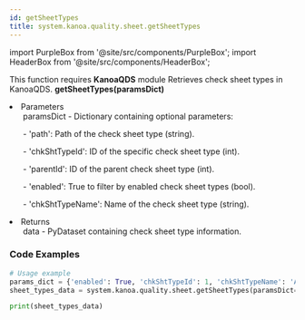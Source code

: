 ```yaml
---
id: getSheetTypes
title: system.kanoa.quality.sheet.getSheetTypes
---
```


import PurpleBox from '@site/src/components/PurpleBox';
import HeaderBox from '@site/src/components/HeaderBox';

<PurpleBox>This function requires <b>KanoaQDS</b> module</PurpleBox>
<HeaderBox header="Description">Retrieves check sheet types in KanoaQDS.</HeaderBox>
<HeaderBox header="Syntax">
    <b>getSheetTypes(paramsDict)</b>
    <li> Parameters <br />
        <ul>paramsDict - Dictionary containing optional parameters:</ul>
        <ul>  - 'path': Path of the check sheet type (string).</ul>
        <ul>  - 'chkShtTypeId': ID of the specific check sheet type (int).</ul>
        <ul>  - 'parentId': ID of the parent check sheet type (int).</ul>
        <ul>  - 'enabled': True to filter by enabled check sheet types (bool).</ul>
        <ul>  - 'chkShtTypeName': Name of the check sheet type (string).</ul>
    </li>
    <li> Returns <br />
        <ul>data - PyDataset containing check sheet type information.</ul>
    </li>
</HeaderBox>

### Code Examples
```python
# Usage example
params_dict = {'enabled': True, 'chkShtTypeId': 1, 'chkShtTypeName': 'Approved'}
sheet_types_data = system.kanoa.quality.sheet.getSheetTypes(paramsDict=params_dict)

print(sheet_types_data)
